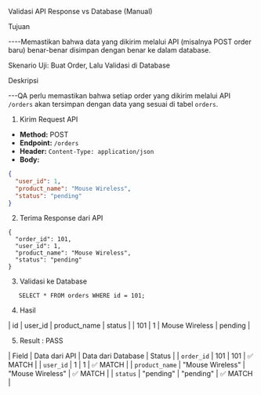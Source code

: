  Validasi API Response vs Database (Manual)

 Tujuan
 
----Memastikan bahwa data yang dikirim melalui API (misalnya POST order baru) benar-benar disimpan dengan benar ke dalam database.

 Skenario Uji: Buat Order, Lalu Validasi di Database

 Deskripsi
 
---QA perlu memastikan bahwa setiap order yang dikirim melalui API `/orders` akan tersimpan dengan data yang sesuai di tabel `orders`.

 1. Kirim Request API

- **Method:** POST  
- **Endpoint:** `/orders`  
- **Header:** `Content-Type: application/json`  
- **Body:**
  
```json
{
  "user_id": 1,
  "product_name": "Mouse Wireless",
  "status": "pending"
}
```
2. Terima Response dari API
```
{
  "order_id": 101,
  "user_id": 1,
  "product_name": "Mouse Wireless",
  "status": "pending"
}
```

3. Validasi ke Database

```
   SELECT * FROM orders WHERE id = 101;
```
4. Hasil

| id  | user\_id | product\_name  | status  |
| 101 | 1        | Mouse Wireless | pending |

5. Result : PASS

| Field          | Data dari API    | Data dari Database | Status  |
| `order_id`     | 101              | 101                | ✅ MATCH |
| `user_id`      | 1                | 1                  | ✅ MATCH |
| `product_name` | "Mouse Wireless" | "Mouse Wireless"   | ✅ MATCH |
| `status`       | "pending"        | "pending"          | ✅ MATCH |




